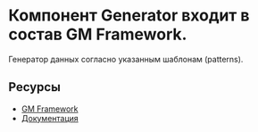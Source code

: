 # Компонент Generator входит в состав GM Framework.

Генератор данных согласно указанным шаблонам (patterns).

## Ресурсы
- [GM Framework](https://apps.gearmagic.ru/framework)
- [Документация](https://apps.gearmagic.ru/component/framework-generator)
